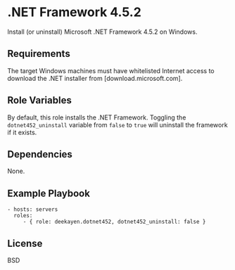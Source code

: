 .NET Framework 4.5.2
====================

Install (or uninstall) Microsoft .NET Framework 4.5.2 on Windows.

Requirements
------------

The target Windows machines must have whitelisted Internet access to download the .NET installer from [download.microsoft.com].

Role Variables
--------------

By default, this role installs the .NET Framework. Toggling the `dotnet452_uninstall` variable from `false` to `true` will uninstall the framework if it exists.

Dependencies
------------

None.

Example Playbook
----------------

    - hosts: servers
      roles:
         - { role: deekayen.dotnet452, dotnet452_uninstall: false }

License
-------

BSD
